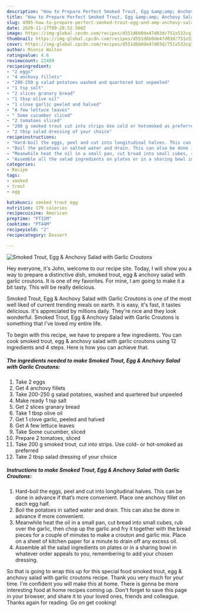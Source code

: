 ```yaml
---
description: "How to Prepare Perfect Smoked Trout, Egg &amp;amp; Anchovy Salad with Garlic Croutons"
title: "How to Prepare Perfect Smoked Trout, Egg &amp;amp; Anchovy Salad with Garlic Croutons"
slug: 4995-how-to-prepare-perfect-smoked-trout-egg-and-amp-anchovy-salad-with-garlic-croutons
date: 2020-11-27T09:20:52.560Z
image: https://img-global.cpcdn.com/recipes/d551d6b0de47d03d/751x532cq70/smoked-trout-egg-anchovy-salad-with-garlic-croutons-recipe-main-photo.jpg
thumbnail: https://img-global.cpcdn.com/recipes/d551d6b0de47d03d/751x532cq70/smoked-trout-egg-anchovy-salad-with-garlic-croutons-recipe-main-photo.jpg
cover: https://img-global.cpcdn.com/recipes/d551d6b0de47d03d/751x532cq70/smoked-trout-egg-anchovy-salad-with-garlic-croutons-recipe-main-photo.jpg
author: Minnie Walton
ratingvalue: 4.6
reviewcount: 22489
recipeingredient:
- "2 eggs"
- "4 anchovy fillets"
- "200-250 g salad potatoes washed and quartered but unpeeled"
- "1 tsp salt"
- "2 slices granary bread"
- "1 tbsp olive oil"
- "1 clove garlic peeled and halved"
- "A few lettuce leaves"
- " Some cucumber sliced"
- "2 tomatoes sliced"
- "200 g smoked trout cut into strips Use cold or hotsmoked as preferred"
- "2 tbsp salad dressing of your choice"
recipeinstructions:
- "Hard-boil the eggs, peel and cut into longitudinal halves. This can be done in advance if that’s more convenient. Place one anchovy fillet on each egg half."
- "Boil the potatoes in salted water and drain. This can also be done in advance if more convenient."
- "Meanwhile heat the oil in a small pan, cut bread into small cubes, rub over the garlic, then chop up the garlic and fry it together with the bread pieces for a couple of minutes to make a crouton and garlic mix. Place on a sheet of kitchen paper for a minute to drain off any excess oil."
- "Assemble all the salad ingredients on plates or in a sharing bowl in whatever order appeals to you, remembering to add your chosen dressing."
categories:
- Recipe
tags:
- smoked
- trout
- egg

katakunci: smoked trout egg 
nutrition: 179 calories
recipecuisine: American
preptime: "PT32M"
cooktime: "PT44M"
recipeyield: "2"
recipecategory: Dessert

---
```



![Smoked Trout, Egg &amp; Anchovy Salad with Garlic Croutons](https://img-global.cpcdn.com/recipes/d551d6b0de47d03d/751x532cq70/smoked-trout-egg-anchovy-salad-with-garlic-croutons-recipe-main-photo.jpg)

Hey everyone, it's John, welcome to our recipe site. Today, I will show you a way to prepare a distinctive dish, smoked trout, egg &amp; anchovy salad with garlic croutons. It is one of my favorites. For mine, I am going to make it a bit tasty. This will be really delicious.



Smoked Trout, Egg &amp; Anchovy Salad with Garlic Croutons is one of the most well liked of current trending meals on earth. It is easy, it's fast, it tastes delicious. It's appreciated by millions daily. They're nice and they look wonderful. Smoked Trout, Egg &amp; Anchovy Salad with Garlic Croutons is something that I've loved my entire life.


To begin with this recipe, we have to prepare a few ingredients. You can cook smoked trout, egg &amp; anchovy salad with garlic croutons using 12 ingredients and 4 steps. Here is how you can achieve that.

<!--inarticleads1-->

##### The ingredients needed to make Smoked Trout, Egg &amp; Anchovy Salad with Garlic Croutons:

1. Take 2 eggs
1. Get 4 anchovy fillets
1. Take 200-250 g salad potatoes, washed and quartered but unpeeled
1. Make ready 1 tsp salt
1. Get 2 slices granary bread
1. Take 1 tbsp olive oil
1. Get 1 clove garlic, peeled and halved
1. Get A few lettuce leaves
1. Take  Some cucumber, sliced
1. Prepare 2 tomatoes, sliced
1. Take 200 g smoked trout, cut into strips. Use cold- or hot-smoked as preferred
1. Take 2 tbsp salad dressing of your choice




<!--inarticleads2-->

##### Instructions to make Smoked Trout, Egg &amp; Anchovy Salad with Garlic Croutons:

1. Hard-boil the eggs, peel and cut into longitudinal halves. This can be done in advance if that’s more convenient. Place one anchovy fillet on each egg half.
1. Boil the potatoes in salted water and drain. This can also be done in advance if more convenient.
1. Meanwhile heat the oil in a small pan, cut bread into small cubes, rub over the garlic, then chop up the garlic and fry it together with the bread pieces for a couple of minutes to make a crouton and garlic mix. Place on a sheet of kitchen paper for a minute to drain off any excess oil.
1. Assemble all the salad ingredients on plates or in a sharing bowl in whatever order appeals to you, remembering to add your chosen dressing.




So that is going to wrap this up for this special food smoked trout, egg &amp; anchovy salad with garlic croutons recipe. Thank you very much for your time. I'm confident you will make this at home. There is gonna be more interesting food at home recipes coming up. Don't forget to save this page in your browser, and share it to your loved ones, friends and colleague. Thanks again for reading. Go on get cooking!
